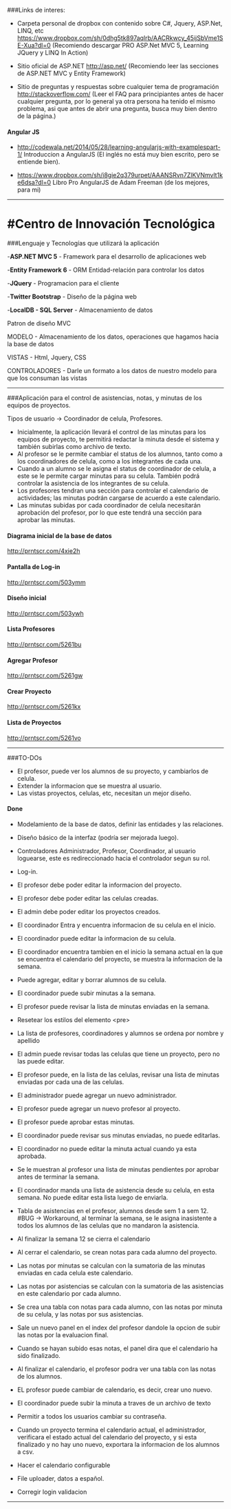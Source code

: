 ###Links de interes:

- Carpeta personal de dropbox con contenido sobre C#, Jquery, ASP.Net, LINQ, etc
  https://www.dropbox.com/sh/0dhg5tk897aqlrb/AACRkwcy_45ijSbVme1SE-Xua?dl=0
  (Recomiendo descargar PRO ASP.Net MVC 5, Learning JQuery y LINQ In Action)

- Sitio oficial de ASP.NET
  http://asp.net/
  (Recomiendo leer las secciones de ASP.NET MVC y Entity Framework) 

- Sitio de preguntas y respuestas sobre cualquier tema de programación
  http://stackoverflow.com/
  (Leer el FAQ para principiantes antes de hacer cualquier pregunta, por lo general ya otra persona ha tenido el mismo problema,   asi que antes de abrir una pregunta, busca muy bien dentro de la página.)

#### Angular JS

 - http://codewala.net/2014/05/28/learning-angularjs-with-examplespart-1/
   Introduccion a AngularJS (El inglés no está muy bien escrito, pero se entiende bien).

- https://www.dropbox.com/sh/i8gie2q379urpet/AAANSRvn7ZlKVNmvlt1ke6dsa?dl=0
  Libro Pro AngularJS de Adam Freeman (de los mejores, para mi)
-----------------------------------------------------------------------------------------------------------------

#Centro de Innovación Tecnológica
=========

###Lenguaje y Tecnologías que utilizará la aplicación

-**ASP.NET MVC 5** 		- 	Framework  para el desarrollo de aplicaciones web

-**Entity Framework 6**	- 	ORM Entidad-relación para controlar los datos

-**JQuery**			-	Programacion para el cliente

-**Twitter Bootstrap**	-	Diseño de la página web

-**LocalDB - SQL Server**	-	Almacenamiento de datos

Patron de diseño MVC 

MODELO - Almacenamiento de los datos, operaciones que hagamos hacia la base de datos

VISTAS - Html, Jquery, CSS

CONTROLADORES - Darle un formato a los datos de nuestro modelo para que los consuman las vistas


------------------------------------------------------------------------------

###Aplicación para el control de asistencias, notas, y minutas de los equipos de proyectos.

Tipos de usuario -> Coordinador de celula, Profesores.

- Inicialmente, la aplicación llevará el control de las minutas para los equipos de proyecto, 
te permitirá redactar la minuta desde el sistema y también subirlas como archivo de texto.
- Al profesor se le permite cambiar el status de los alumnos, tanto como a los coordinadores de celula,
como a los integrantes de cada una.
- Cuando a un alumno se le asigna el status de coordinador de celula, a este se le permite cargar minutas
para su celula. También podrá controlar la asistencia de los integrantes de su celula.
- Los profesores tendran una sección para controlar el calendario de actividades; las minutas podrán cargarse
de acuerdo a este calendario.
- Las minutas subidas por cada coordinador de celula necesitarán aprobación del profesor, por lo que este 
tendrá una sección para aprobar las minutas.

#### Diagrama inicial de la base de datos

http://prntscr.com/4xie2h

#### Pantalla de Log-in

http://prntscr.com/503ymm

#### Diseño inicial

http://prntscr.com/503ywh

#### Lista Profesores

http://prntscr.com/5261bu

#### Agregar Profesor

http://prntscr.com/5261gw

#### Crear Proyecto

http://prntscr.com/5261kx

#### Lista de Proyectos

http://prntscr.com/5261vo

----------------------------------------------------------------------------------

###TO-DOs

- El profesor, puede ver los alumnos de su proyecto, y cambiarlos de celula.
- Extender la informacion que se muestra al usuario.
- Las vistas proyectos, celulas, etc, necesitan un mejor diseño.

#### Done

- Modelamiento de la base de datos, definir las entidades y las relaciones.
- Diseño básico de la interfaz (podría ser mejorada luego).
- Controladores Administrador, Profesor, Coordinador, al usuario loguearse, este es redireccionado hacia el controlador segun su rol.
- Log-in.
- El profesor debe poder editar la informacion del proyecto.
- El profesor debe poder editar las celulas creadas.
- El admin debe poder editar los proyectos creados.

- El coordinador Entra y encuentra informacion de su celula en el inicio.
- El coordinador puede editar la informacion de su celula.
- El coordinador encuentra tambien en el inicio la semana actual en la que se encuentra el calendario del proyecto, se muestra la informacion de la semana.
- Puede agregar, editar y borrar alumnos de su celula.
- El coordinador puede subir minutas a la semana.
- El profesor puede revisar la lista de minutas enviadas en la semana.
- Resetear los estilos del elemento \<pre\>
- La lista de profesores, coordinadores y alumnos se ordena por nombre y apellido
- El admin puede revisar todas las celulas que tiene un proyecto, pero no las puede editar.
- El profesor puede, en la lista de las celulas, revisar una lista de minutas enviadas por cada una de las celulas.
- El administrador puede agregar un nuevo administrador.
- El profesor puede agregar un nuevo profesor al proyecto.
- El profesor puede aprobar estas minutas.
- El coordinador puede revisar sus minutas enviadas, no puede editarlas.
- El coordinador no puede editar la minuta actual cuando ya esta aprobada.
- Se le muestran al profesor una lista de minutas pendientes por aprobar antes de terminar la semana.
- El coordinador manda una lista de asistencia desde su celula, en esta semana. No puede editar esta lista luego de enviarla.
- Tabla de asistencias en el profesor, alumnos desde sem 1 a sem 12. #BUG -> Workaround, al terminar la semana, se le asigna inasistente a todos los alumnos de las celulas que no mandaron la asistencia.
- Al finalizar la semana 12 se cierra el calendario
- Al cerrar el calendario, se crean notas para cada alumno del proyecto.
- Las notas por minutas se calculan con la sumatoria de las minutas enviadas en cada celula este calendario.
- Las notas por asistencias se calculan con la sumatoria de las asistencias en este calendario por cada alumno.
- Se crea una tabla con notas para cada alumno, con las notas por minuta de su celula, y las notas por sus asistencias.
- Sale un nuevo panel en el index del profesor dandole la opcion de subir las notas por la evaluacion final.
- Cuando se hayan subido esas notas, el panel dira que el calendario ha sido finalizado.
- Al finalizar el calendario, el profesor podra ver una tabla con las notas de los alumnos.
- EL profesor puede cambiar de calendario, es decir, crear uno nuevo.
- El coordinador puede subir la minuta a traves de un archivo de texto
- Permitir a todos los usuarios cambiar su contraseña.
- Cuando un proyecto termina el calendario actual, el administrador, verificara el estado actual del calendario del proyecto, y si esta finalizado y no hay uno nuevo, exportara la informacion de los alumnos a csv.
- Hacer el calendario configurable
- File uploader, datos a español.
- Corregir login validacion

----------------------------------------------------------------------------------
